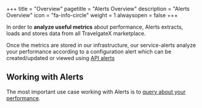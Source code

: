 +++
title = "Overview"
pagetitle = "Alerts Overview"
description = "Alerts Overview"
icon = "fa-info-circle"
weight = 1
alwaysopen = false
+++

In order to **analyze useful metrics** about performance, Alerts extracts, loads and stores data from all TravelgateX marketplace.

Once the metrics are stored in our infrastructure, our service-alerts analyze your performance according to a configuration alert which can be created/updated or viewed using [API alerts](https://api.travelgatex.com/)<!-- or [TravelgateX Alerts Web](https://www.travelgatex.com/stats/) -->


## Working with Alerts

The most important use case working with Alerts is to [query about your performance](/stats/howtos/howto-query-alerts).
